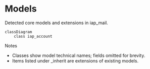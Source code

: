 # Models

Detected core models and extensions in iap_mail.

```mermaid
classDiagram
    class iap_account
```

Notes
- Classes show model technical names; fields omitted for brevity.
- Items listed under _inherit are extensions of existing models.
